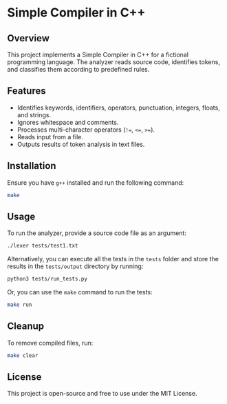# Simple Compiler in C++

## Overview

This project implements a Simple Compiler in C++ for a fictional programming language. The analyzer reads source code, identifies tokens, and classifies them according to predefined rules.

## Features

- Identifies keywords, identifiers, operators, punctuation, integers, floats, and strings.
- Ignores whitespace and comments.
- Processes multi-character operators (`!=`, `<=`, `>=`).
- Reads input from a file.
- Outputs results of token analysis in text files.

## Installation

Ensure you have `g++` installed and run the following command:

```sh
make
```

## Usage

To run the analyzer, provide a source code file as an argument:

```sh
./lexer tests/test1.txt
```

Alternatively, you can execute all the tests in the `tests` folder and store the results in the `tests/output` directory by running:

```sh
python3 tests/run_tests.py
```

Or, you can use the `make` command to run the tests:

```sh
make run
```

## Cleanup

To remove compiled files, run:

```sh
make clear
```

## License

This project is open-source and free to use under the MIT License.
